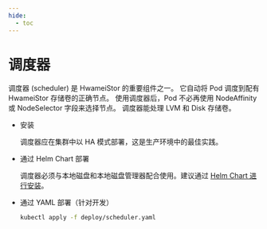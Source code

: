 ```yaml
---
hide:
  - toc
---
```


# 调度器

调度器 (scheduler) 是 HwameiStor 的重要组件之一。
它自动将 Pod 调度到配有 HwameiStor 存储卷的正确节点。
使用调度器后，Pod 不必再使用 NodeAffinity 或 NodeSelector 字段来选择节点。
调度器能处理 LVM 和 Disk 存储卷。

- 安装

    调度器应在集群中以 HA 模式部署，这是生产环境中的最佳实践。

- 通过 Helm Chart 部署

    调度器必须与本地磁盘和本地磁盘管理器配合使用。建议通过 [Helm Chart 进行安装](../install/deploy-helm.md)。

- 通过 YAML 部署（针对开发）

    ```bash
    kubectl apply -f deploy/scheduler.yaml
    ```
